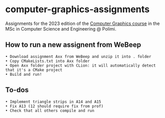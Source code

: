 # computer-graphics-assignments
Assignments for the 2023 edition of the [Computer Graphics 
course](https://www11.ceda.polimi.it/schedaincarico/schedaincarico/controller/scheda_pubblica/SchedaPublic.do?&evn_default=evento&c_classe=789226&polij_device_category=DESKTOP&__pj0=0&__pj1=d5ba826011a30aecef5f9cd5ea045a7d) 
in the MSc in Computer Science and Engineering @ Polimi.

## How to run a new assignent from WeBeep
	• Download assignment Axx from WeBeep and unzip it into . folder
	• Copy CMakeLists.txt into Axx folder
	• Open Axx folder project with CLion: it will automatically detect that it's a CMake project
	• Build and run!

 ## To-dos
	• Implement triangle strips in A14 and A15
	• Fix A13 (12 should require fix from prof)
	• Check that all others compile and run
	
